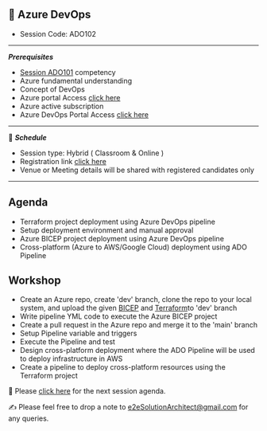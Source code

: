 ## :memo: Azure DevOps
- Session Code: ADO102
------------
***Prerequisites***
- [Session ADO101](https://github.com/e2eSolutionArchitect/academy-training-contents/blob/main/masterclass/azure/series/agenda/session03.md) competency
- Azure fundamental understanding
- Concept of DevOps
- Azure portal Access [click here](https://portal.azure.com/#home)
- Azure active subscription
- Azure DevOps Portal Access [click here](https://dev.azure.com/)
------------
:calendar: ***Schedule***

- Session type: Hybrid ( Classroom & Online ) <br>
- Registration link [click here](https://e2esolutionarchitect.eventbrite.ca/) <br>
- Venue or Meeting details will be shared with registered candidates only
------------
## Agenda
- Terraform project deployment using Azure DevOps pipeline
- Setup deployment environment and manual approval
- Azure BICEP project deployment using Azure DevOps pipeline
- Cross-platform (Azure to AWS/Google Cloud) deployment using ADO Pipeline

## Workshop
- Create an Azure repo, create 'dev' branch, clone the repo to your local system, and upload the given [BICEP](https://github.com/e2eSolutionArchitect/azure-cloud-masterclass/tree/main/projects/sample/iac-bicep/iac-bicep-webapp) and [Terraform](#)to 'dev' branch
- Write pipeline YML code to execute the Azure BICEP project
- Create a pull request in the Azure repo and merge it to the 'main' branch
- Setup Pipeline variable and triggers
- Execute the Pipeline and test
- Design cross-platform deployment where the ADO Pipeline will be used to deploy infrastructure in AWS
- Create a pipeline to deploy cross-platform resources using the Terraform project

:memo: Please [click here](https://github.com/e2eSolutionArchitect/academy/blob/main/masterclass/azure/series/agenda/session05.md) for the next session agenda.

:writing_hand:  Please feel free to drop a note to e2eSolutionArchitect@gmail.com for any queries.
